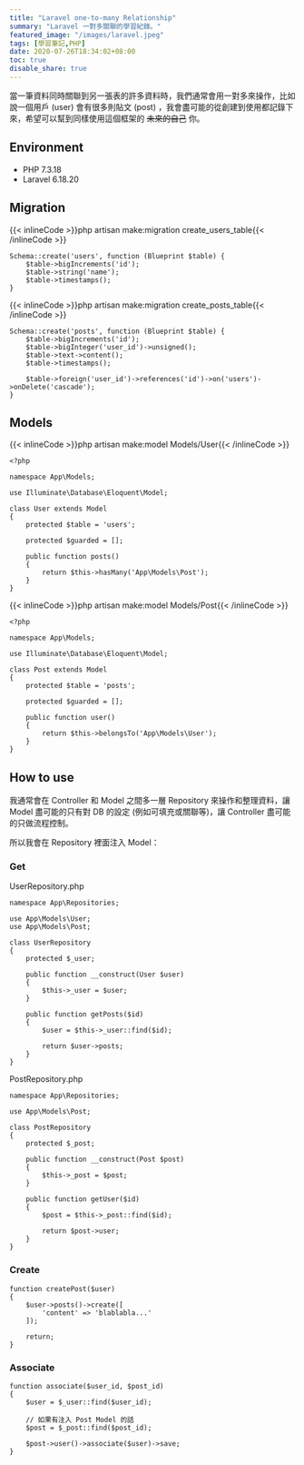 ```yaml
---
title: "Laravel one-to-many Relationship"
summary: "Laravel 一對多關聯的學習紀錄。"
featured_image: "/images/laravel.jpeg"
tags: [學習筆記,PHP]
date: 2020-07-26T18:34:02+08:00
toc: true
disable_share: true
---
```


當一筆資料同時關聯到另一張表的許多資料時，我們通常會用一對多來操作，比如說一個用戶 (user) 會有很多則貼文 (post) ，我會盡可能的從創建到使用都記錄下來，希望可以幫到同樣使用這個框架的 ~~未來的自己~~ 你。

## Environment
- PHP 7.3.18
- Laravel 6.18.20

## Migration

{{< inlineCode >}}php artisan make:migration create_users_table{{< /inlineCode >}}

```php=
Schema::create('users', function (Blueprint $table) {
    $table->bigIncrements('id');
    $table->string('name');
    $table->timestamps();
}
```

{{< inlineCode >}}php artisan make:migration create_posts_table{{< /inlineCode >}}

```php=
Schema::create('posts', function (Blueprint $table) {
    $table->bigIncrements('id');
    $table->bigInteger('user_id')->unsigned();
    $table->text->content();
    $table->timestamps();
    
    $table->foreign('user_id')->references('id')->on('users')->onDelete('cascade');
}
```

## Models

{{< inlineCode >}}php artisan make:model Models/User{{< /inlineCode >}}

```php=
<?php

namespace App\Models;

use Illuminate\Database\Eloquent\Model;

class User extends Model
{
    protected $table = 'users';

    protected $guarded = [];
    
    public function posts()
    {
        return $this->hasMany('App\Models\Post');
    }    
}
```

{{< inlineCode >}}php artisan make:model Models/Post{{< /inlineCode >}}

```php=
<?php

namespace App\Models;

use Illuminate\Database\Eloquent\Model;

class Post extends Model
{
    protected $table = 'posts';

    protected $guarded = [];

    public function user()
    {
        return $this->belongsTo('App\Models\User');
    }
}
```

## How to use
我通常會在 Controller 和 Model 之間多一層 Repository 來操作和整理資料，讓 Model 盡可能的只有對 DB 的設定 (例如可填充或關聯等)，讓 Controller 盡可能的只做流程控制。

所以我會在 Repository 裡面注入 Model：

### Get
UserRepository.php
```php=
namespace App\Repositories;

use App\Models\User;
use App\Models\Post;

class UserRepository
{
    protected $_user;

    public function __construct(User $user)
    {
        $this->_user = $user;
    }
    
    public function getPosts($id)
    {
        $user = $this->_user::find($id);
        
        return $user->posts;
    }
}
```

PostRepository.php
```php=
namespace App\Repositories;

use App\Models\Post;

class PostRepository
{
    protected $_post;
    
    public function __construct(Post $post)
    {
        $this->_post = $post;
    }
    
    public function getUser($id)
    {
        $post = $this->_post::find($id);
        
        return $post->user;
    }
}
```

### Create
```php=
function createPost($user)
{
    $user->posts()->create([
        'content' => 'blablabla...'
    ]);
    
    return;
}
```

### Associate
```php=
function associate($user_id, $post_id)
{
    $user = $_user::find($user_id);

    // 如果有注入 Post Model 的話
    $post = $_post::find($post_id);
    
    $post->user()->associate($user)->save;
}
```